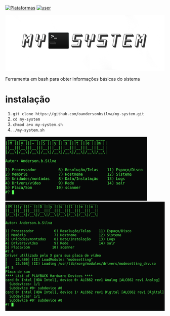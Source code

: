 [![Plataformas](https://img.shields.io/badge/Plataformas-Linux%20x64%20%7C%20Linux%20x86-inactive.svg)](https://github.com/oandersonbsilva/my-system)
[![user](https://img.shields.io/badge/user-ROOT-red.svg)](https://github.com/oandersonbsilva/my-system)

<img src="https://raw.githubusercontent.com/And3R66/my-system/master/1logo.png">

Ferramenta em bash para obter informações básicas do sistema

# instalação


<ol>
<li><code>git clone https://github.com/oandersonbsilva/my-system.git</code></li>
<li><code>cd my-system</code></li>
<li><code>chmod a+x my-system.sh</code></li>
<li><code>./my-system.sh </code></li>
</ol>
<img src="https://raw.githubusercontent.com/And3R66/my-system/master/Screenshots/Screenshot01.png">
<img src="https://raw.githubusercontent.com/And3R66/my-system/master/Screenshots/Screenshot02.png">

